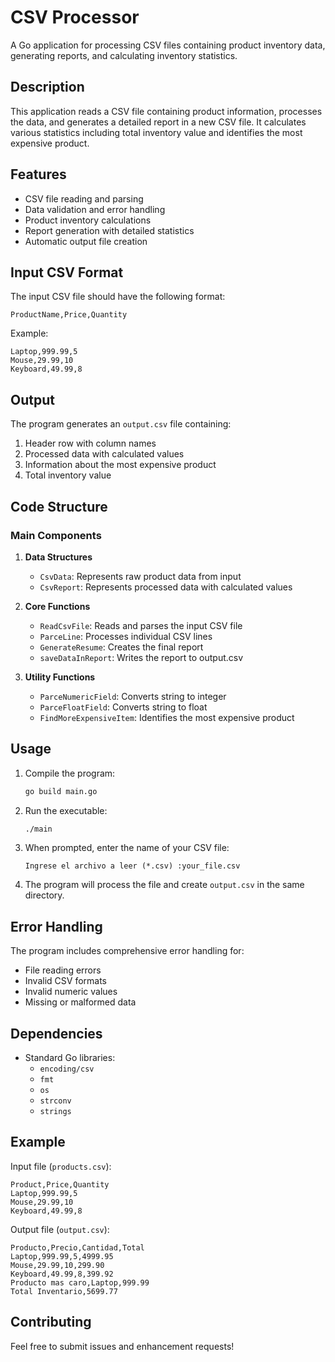 # CSV Processor

A Go application for processing CSV files containing product inventory data, generating reports, and calculating inventory statistics.

## Description

This application reads a CSV file containing product information, processes the data, and generates a detailed report in a new CSV file. It calculates various statistics including total inventory value and identifies the most expensive product.

## Features

- CSV file reading and parsing
- Data validation and error handling
- Product inventory calculations
- Report generation with detailed statistics
- Automatic output file creation

## Input CSV Format

The input CSV file should have the following format:
```
ProductName,Price,Quantity
```

Example:
```
Laptop,999.99,5
Mouse,29.99,10
Keyboard,49.99,8
```

## Output

The program generates an `output.csv` file containing:
1. Header row with column names
2. Processed data with calculated values
3. Information about the most expensive product
4. Total inventory value

## Code Structure

### Main Components

1. **Data Structures**
   - `CsvData`: Represents raw product data from input
   - `CsvReport`: Represents processed data with calculated values

2. **Core Functions**
   - `ReadCsvFile`: Reads and parses the input CSV file
   - `ParceLine`: Processes individual CSV lines
   - `GenerateResume`: Creates the final report
   - `saveDataInReport`: Writes the report to output.csv

3. **Utility Functions**
   - `ParceNumericField`: Converts string to integer
   - `ParceFloatField`: Converts string to float
   - `FindMoreExpensiveItem`: Identifies the most expensive product

## Usage

1. Compile the program:
   ```bash
   go build main.go
   ```

2. Run the executable:
   ```bash
   ./main
   ```

3. When prompted, enter the name of your CSV file:
   ```
   Ingrese el archivo a leer (*.csv) :your_file.csv
   ```

4. The program will process the file and create `output.csv` in the same directory.

## Error Handling

The program includes comprehensive error handling for:
- File reading errors
- Invalid CSV formats
- Invalid numeric values
- Missing or malformed data

## Dependencies

- Standard Go libraries:
  - `encoding/csv`
  - `fmt`
  - `os`
  - `strconv`
  - `strings`

## Example

Input file (`products.csv`):
```
Product,Price,Quantity
Laptop,999.99,5
Mouse,29.99,10
Keyboard,49.99,8
```

Output file (`output.csv`):
```
Producto,Precio,Cantidad,Total
Laptop,999.99,5,4999.95
Mouse,29.99,10,299.90
Keyboard,49.99,8,399.92
Producto mas caro,Laptop,999.99
Total Inventario,5699.77
```

## Contributing

Feel free to submit issues and enhancement requests! 